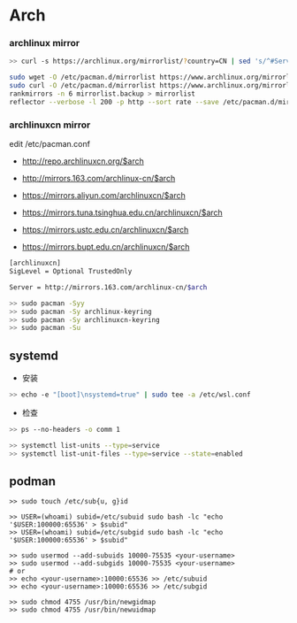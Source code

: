 # Arch

### archlinux mirror

```sh
>> curl -s https://archlinux.org/mirrorlist/?country=CN | sed 's/^#Server/Server/g' | sudo tee /etc/pacman.d/mirrorlist

sudo wget -O /etc/pacman.d/mirrorlist https://www.archlinux.org/mirrorlist/?country=CN
sudo curl -O /etc/pacman.d/mirrorlist https://www.archlinux.org/mirrorlist/?country=CN
rankmirrors -n 6 mirrorlist.backup > mirrorlist
reflector --verbose -l 200 -p http --sort rate --save /etc/pacman.d/mirrorlist
```
### archlinuxcn mirror

edit /etc/pacman.conf

- http://repo.archlinuxcn.org/$arch

- http://mirrors.163.com/archlinux-cn/$arch
- https://mirrors.aliyun.com/archlinuxcn/$arch

- https://mirrors.tuna.tsinghua.edu.cn/archlinuxcn/$arch
- https://mirrors.ustc.edu.cn/archlinuxcn/$arch
- https://mirrors.bupt.edu.cn/archlinuxcn/$arch


```sh
[archlinuxcn]
SigLevel = Optional TrustedOnly

Server = http://mirrors.163.com/archlinux-cn/$arch
```

```sh
>> sudo pacman -Syy
>> sudo pacman -Sy archlinux-keyring
>> sudo pacman -Sy archlinuxcn-keyring
>> sudo pacman -Su
```

## systemd

- 安装

```sh
>> echo -e "[boot]\nsystemd=true" | sudo tee -a /etc/wsl.conf
```

- 检查

```sh
>> ps --no-headers -o comm 1

>> systemctl list-units --type=service
>> systemctl list-unit-files --type=service --state=enabled
```

## podman

```
>> sudo touch /etc/sub{u, g}id

>> USER=(whoami) subid=/etc/subuid sudo bash -lc "echo '$USER:100000:65536' > $subid"
>> USER=(whoami) subid=/etc/subgid sudo bash -lc "echo '$USER:100000:65536' > $subid"

>> sudo usermod --add-subuids 10000-75535 <your-username>
>> sudo usermod --add-subgids 10000-75535 <your-username>
# or
>> echo <your-username>:10000:65536 >> /etc/subuid
>> echo <your-username>:10000:65536 >> /etc/subgid

>> sudo chmod 4755 /usr/bin/newgidmap
>> sudo chmod 4755 /usr/bin/newuidmap
```
